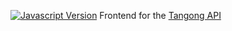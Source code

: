 [![Javascript Version][javascript-image]][javascript-url]
Frontend for the [Tangong API](https://github.com/jibolash/tangong-api)

[javascript-image]:https://img.shields.io/badge/Javascript-ES6-yellow.svg
[javascript-url]: https://developer.mozilla.org/en-US/docs/Web/JavaScript
